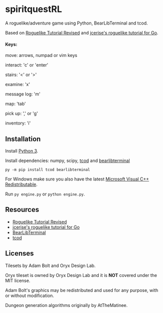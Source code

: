 # spiritquestRL

A roguelike/adventure game using Python, BearLibTerminal and tcod.

Based on [Roguelike Tutorial Revised](http://rogueliketutorials.com/) and [jcerise's roguelike tutorial for Go](https://jeremyceri.se/roguelikes/).

#### Keys:
move: arrows, numpad or vim keys

interact: 'c' or 'enter'

stairs: '<' or '>'

examine: 'x'

message log: 'm'

map: 'tab'

pick up: ',' or 'g'

inventory: 'i'


## Installation
Install [Python 3](https://www.python.org/downloads/).

Install dependencies: numpy, scipy, [tcod](https://python-tcod.readthedocs.io/en/latest/installation.html) and [bearlibterminal](http://foo.wyrd.name/en:bearlibterminal#download)

`py -m pip install tcod bearlibterminal`

For Windows make sure you also have the latest [Microsoft Visual C++ Redistributable](https://support.microsoft.com/en-ca/help/2977003/the-latest-supported-visual-c-downloads).

Run `py engine.py` or `python engine.py`.

## Resources
- [Roguelike Tutorial Revised](http://rogueliketutorials.com/)
- [jcerise's roguelike tutorial for Go](https://jeremyceri.se/roguelikes/)
- [BearLibTerminal](http://foo.wyrd.name/en:bearlibterminal)
- [tcod](https://python-tcod.readthedocs.io/en/latest/installation.html)

## Licenses
Tilesets by Adam Bolt and Oryx Design Lab.

Oryx tileset is owned by Oryx Design Lab and it is **NOT** covered under the MIT license. 

Adam Bolt's graphics may be redistributed and used for any purpose, with or without modification.

Dungeon generation algorithms originally by AtTheMatinee.
